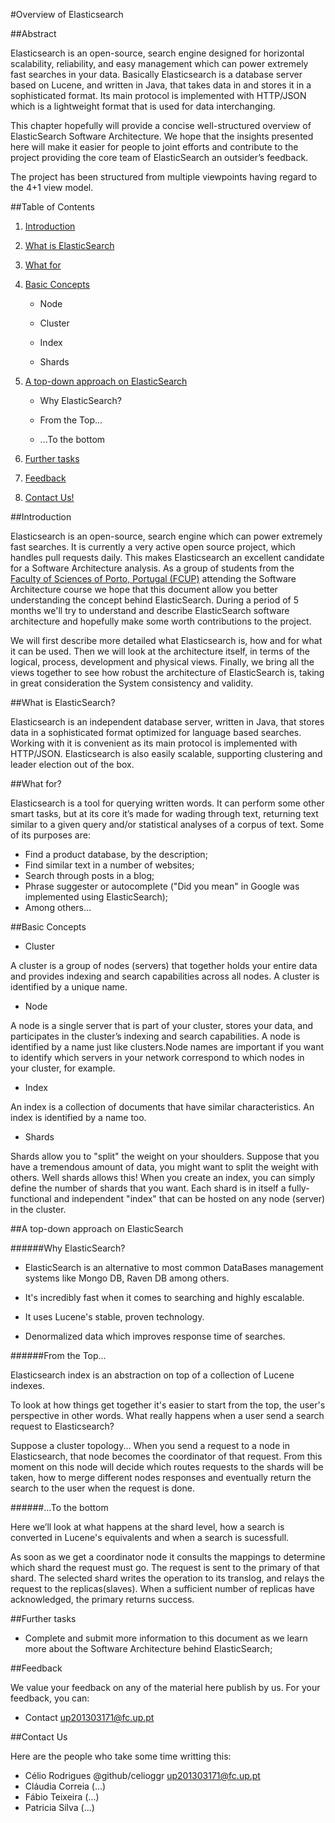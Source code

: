 #Overview of Elasticsearch

##Abstract

Elasticsearch is an open-source, search engine designed for horizontal scalability, reliability, and easy management which can power extremely fast searches in your data. Basically Elasticsearch is a database server based on Lucene, and written in Java, that takes data in and stores it in a sophisticated format. Its main protocol is implemented with HTTP/JSON which is a lightweight format that is used for data interchanging.

This chapter hopefully will provide a concise well-structured overview of ElasticSearch Software Architecture. We hope that the insights presented here will make it easier for people to joint efforts and contribute to the project providing the core team of ElasticSearch an outsider’s feedback.

The project has been structured from multiple viewpoints having regard to the 4+1 view model.

##Table of Contents

1. [Introduction](https://github.com/celioggr/elasticsearch/blob/master/ASSO-DOCS/overview.md#introduction)

2. [What is ElasticSearch](https://github.com/celioggr/elasticsearch/blob/master/ASSO-DOCS/overview.md#what-is-elasticsearch)

3. [What for](https://github.com/celioggr/elasticsearch/blob/master/ASSO-DOCS/overview.md#what-for)

4. [Basic Concepts](https://github.com/celioggr/elasticsearch/blob/master/ASSO-DOCS/overview.md#basic-concepts)

	* Node

	* Cluster

	* Index

	* Shards

5. [A top-down approach on ElasticSearch](https://github.com/celioggr/elasticsearch/blob/master/ASSO-DOCS/overview.md#a-top-down-approach-on-elasticsearch)
	* Why ElasticSearch?
	
	* From the Top...
	
	* ...To the bottom

6. [Further tasks](https://github.com/celioggr/elasticsearch/blob/master/ASSO-DOCS/overview.md#further-tasks)

7. [Feedback](https://github.com/celioggr/elasticsearch/blob/master/ASSO-DOCS/overview.md#feedback)

8. [Contact Us!](https://github.com/celioggr/elasticsearch/blob/master/ASSO-DOCS/overview.md#contact-us)

##Introduction

Elasticsearch is an open-source, search engine which can power extremely fast searches. It is currently a very active open source project, which handles pull requests daily. This makes Elasticsearch an excellent candidate for a Software Architecture analysis.
As a group of students from the [Faculty of Sciences of Porto, Portugal (FCUP)](https://sigarra.up.pt/fcup/en/WEB_PAGE.INICIAL) attending the Software Architecture course we hope that this document allow you better understanding the concept behind ElasticSearch. During a period of 5 months we'll try to understand and describe ElasticSearch software architecture and hopefully make some worth contributions to the project.

We will first describe more detailed what Elasticsearch is, how and for what it can be used. Then we will look at the architecture itself, in terms of the logical, process, development and physical views.
Finally, we bring all the views together to see how robust the architecture of ElasticSearch is, taking in great consideration the System consistency and validity.


##What is ElasticSearch?

 Elasticsearch is an independent database server, written in Java, that stores data in a sophisticated format optimized for language based searches. Working with it is convenient as its main protocol is implemented with HTTP/JSON. Elasticsearch is also easily scalable, supporting clustering and leader election out of the box.


##What for?
 
 Elasticsearch is a tool for querying written words. It can perform some other smart tasks, but at its core it’s made for wading through text, returning text similar to a given query and/or statistical analyses of a corpus of text. Some of its purposes are:

* Find a product database, by the description;
* Find similar text in a number of websites;
* Search through posts in a blog;
* Phrase suggester or autocomplete ("Did you mean" in Google was implemented using ElasticSearch);
* Among others...


##Basic Concepts

* Cluster


A cluster is a group of nodes (servers) that together holds your entire data and provides indexing and search capabilities across all nodes.  A cluster is identified by a unique name.

* Node


A node is a single server that is part of your cluster, stores your data, and participates in the cluster’s indexing and search capabilities. A node is identified by a name just like clusters.Node names are important if you want to identify which servers in your network correspond to which nodes in your cluster, for example.

* Index 


An index is a collection of documents that have similar characteristics. An index is identified by a name too.

* Shards


Shards allow you to "split" the weight on your shoulders. Suppose that you have a tremendous amount of data, you might want to split the weight with others. Well shards allows this! When you create an index, you can simply define the number of shards that you want. Each shard is in itself a fully-functional and independent "index" that can be hosted on any node (server) in the cluster.


##A top-down approach on ElasticSearch

######Why ElasticSearch?
* ElasticSearch is an alternative to most common DataBases management systems like Mongo DB, Raven DB among others. 

* It's incredibly fast when it comes to searching and highly escalable.

* It uses Lucene's stable, proven technology.

* Denormalized data which improves response time of searches.



######From the Top...


Elasticsearch index is an abstraction on top of a collection of Lucene indexes.


To look at how things get together it's easier to start from the top, the user's perspective in other words.
What really happens when a user send a search request to Elasticsearch? 


Suppose a cluster topology... When you send a request to a node in Elasticsearch, that node becomes the coordinator of that request. From this moment on this node will decide which routes requests to the shards will be taken, how to merge different nodes responses and eventually return the search to the user when the request is done. 


######...To the bottom

Here we’ll look at what happens at the shard level, how a search is converted in Lucene's equivalents and when a search is sucessfull.

As soon as we get a coordinator node it consults the mappings to determine which shard the request must go. The request is sent to the primary of that shard. The selected shard writes the operation to its translog, and relays the request to the replicas(slaves). When a sufficient number of replicas have acknowledged, the primary returns success.



##Further tasks


- Complete and submit more information to this document as we learn more about the Software Architecture behind ElasticSearch;


##Feedback

 We value your feedback on any of the material here publish by us. 
 For your feedback, you can:

 * Contact up201303171@fc.up.pt


##Contact Us

Here are the people who take some time writting this:

* Célio Rodrigues @github/celioggr up201303171@fc.up.pt
* Cláudia Correia (...)
* Fábio Teixeira (...)
* Patricia Silva (...)


